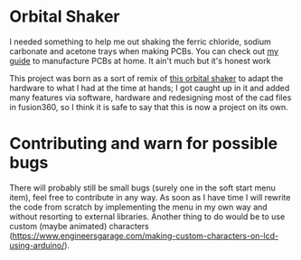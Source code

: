 # Orbital Shaker

I needed something to help me out shaking the ferric chloride, sodium carbonate and acetone trays when making PCBs. You can check out [my guide](https://github.com/ggldnl/pcb_manufacturing.git) to manufacture PCBs at home. It ain't much but it's honest work

This project was born as a sort of remix of [this orbital shaker](https://learn.adafruit.com/crickit-lab-shaker/3d-printing) to adapt the hardware to what I had at the time at hands; I got caught up in it and added many features via software, hardware and redesigning most of the cad files in fusion360, so I think it is safe to say that this is now a project on its own. 

# Contributing and warn for possible bugs
There will probably still be small bugs (surely one in the soft start menu item), feel free to contribute in any way.
As soon as I have time I will rewrite the code from scratch by implementing the menu in my own way and without resorting to external libraries. Another thing to do would be to use custom (maybe animated) characters (https://www.engineersgarage.com/making-custom-characters-on-lcd-using-arduino/).